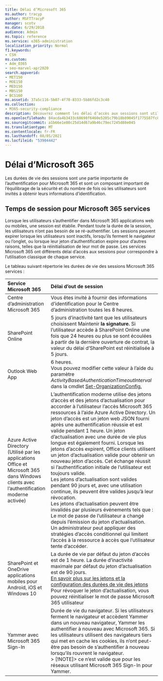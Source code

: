 ```yaml
---
title: Délai d’Microsoft 365
ms.author: tracyp
author: MSFTTracyP
manager: scotv
ms.date: 6/29/2018
audience: Admin
ms.topic: reference
ms.service: o365-administration
localization_priority: Normal
f1.keywords:
- CSH
ms.custom:
- Adm_O365
- seo-marvel-apr2020
search.appverid:
- MET150
- MOE150
- MED150
- MBS150
- BCS160
ms.assetid: 37a5c116-5b07-4f70-8333-5b86fd2c3c40
ms.collection:
- M365-security-compliance
description: Découvrez comment les délai d’accès aux sessions sont utilisés pour équilibrer la sécurité et la facilité d’accès Microsoft 365 applications clientes.
ms.openlocfilehash: 84acda4b3433c68698f6460e5205c79b18b89045f1775587fc8785ddf64ebef8
ms.sourcegitcommit: a1b66e1e80c25d14d67a9b46c79ec7245d88e045
ms.translationtype: MT
ms.contentlocale: fr-FR
ms.lasthandoff: 08/05/2021
ms.locfileid: "53904442"
---
```

# <a name="session-timeouts-for-microsoft-365"></a>Délai d’Microsoft 365

Les durées de vie des sessions sont une partie importante de l’authentification pour Microsoft 365 et sont un composant important de l’équilibrage de la sécurité et du nombre de fois où les utilisateurs sont invités à obtenir leurs informations d’identification.

## <a name="session-times-for-microsoft-365-services"></a>Temps de session pour Microsoft 365 services

Lorsque les utilisateurs s’authentifier dans Microsoft 365 applications web ou mobiles, une session est établie. Pendant toute la durée de la session, les utilisateurs n’ont pas besoin de se ré-authentifier. Les sessions peuvent expirer lorsque les utilisateurs sont inactifs, lorsqu’ils ferment le navigateur ou l’onglet, ou lorsque leur jeton d’authentification expire pour d’autres raisons, telles que la réinitialisation de leur mot de passe. Les services Microsoft 365 ont différents délai d’accès aux sessions pour correspondre à l’utilisation classique de chaque service.

Le tableau suivant répertorie les durées de vie des sessions Microsoft 365 services :

| Service Microsoft 365 | Délai d’out de session |
|:-----|:-----|
|Centre d’administration Microsoft 365  <br/> |Vous êtes invité à fournir des informations d’identification pour le Centre d’administration toutes les 8 heures.  <br/> |
|SharePoint Online  <br/> |5 jours d’inactivité tant que les utilisateurs choisissent Maintenir **la signature.** Si l’utilisateur accède à SharePoint Online une fois que 24 heures ou plus se sont écoulées à partir de la dernière ouverture de contrat, la valeur du délai d’SharePoint est réinitialisée à 5 jours.  <br/> |
|Outlook Web App  <br/> |6 heures.  <br/> Vous pouvez modifier cette valeur à l’aide du paramètre _ActivityBasedAuthenticationTimeoutInterval_ dans la cmdlet [Set-OrganizationConfig.](/powershell/module/exchange/set-organizationconfig)  <br/> |
|Azure Active Directory  <br/> (Utilisé par les applications Office et Microsoft 365 dans Windows clients avec l’authentification moderne activée)  <br/> | L’authentification moderne utilise des jetons d’accès et des jetons d’actualisation pour accorder à l’utilisateur l’accès Microsoft 365 ressources à l’aide Azure Active Directory. Un jeton d’accès est un jeton web JSON fourni après une authentification réussie et est valide pendant 1 heure. Un jeton d’actualisation avec une durée de vie plus longue est également fourni. Lorsque les jetons d’accès expirent, Office clients utilisent un jeton d’actualisation valide pour obtenir un nouveau jeton d’accès. Cet échange réussit si l’authentification initiale de l’utilisateur est toujours valide.  <br/>  Les jetons d’actualisation sont valides pendant 90 jours et, avec une utilisation continue, ils peuvent être valides jusqu’à leur révocation.  <br/>  Les jetons d’actualisation peuvent être invalidés par plusieurs événements tels que :  <br/>  Le mot de passe de l’utilisateur a changé depuis l’émission du jeton d’actualisation.  <br/>  Un administrateur peut appliquer des stratégies d’accès conditionnel qui limitent l’accès à la ressource à accès que l’utilisateur tente d’accéder.  <br/> |
|SharePoint et OneDrive applications mobiles pour Android, iOS et Windows 10  <br/> |La durée de vie par défaut du jeton d’accès est de 1 heure. La durée d’inactivité maximale par défaut du jeton d’actualisation est de 90 jours.  <br/> [En savoir plus sur les jetons et la configuration des durées de vie des jetons](/azure/active-directory/active-directory-configurable-token-lifetimes) <br/> Pour révoquer le jeton d’actualisation, vous pouvez réinitialiser le mot de passe Microsoft 365 utilisateur  <br/> |
|Yammer avec Microsoft 365 Sign-In  <br/> |Durée de vie du navigateur. Si les utilisateurs ferment le navigateur et accèdent Yammer dans un nouveau navigateur, Yammer les authentifier à nouveau avec Microsoft 365. Si les utilisateurs utilisent des navigateurs tiers qui met en cache les cookies, ils n’ont peut-être pas besoin de s’authentifier à nouveau lorsqu’ils rouvrent le navigateur.  <br/> > [!NOTE]> ce n’est valide que pour les réseaux utilisant Microsoft 365 Sign-In pour Yammer.           |